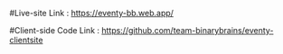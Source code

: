 #Live-site Link : https://eventy-bb.web.app/

#Client-side Code Link : https://github.com/team-binarybrains/eventy-clientsite

